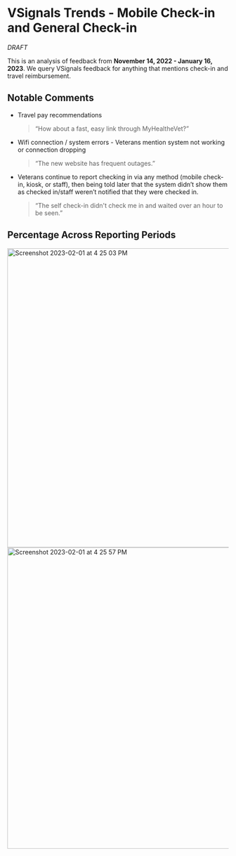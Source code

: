 # VSignals Trends - Mobile Check-in and General Check-in

_DRAFT_

This is an analysis of feedback from **November 14, 2022 - January 16, 2023**. We query VSignals feedback for anything that mentions check-in and travel reimbursement. 

## Notable Comments

- Travel pay recommendations
	> “How about a fast, easy link through MyHealtheVet?”
- Wifi connection / system errors - Veterans mention system not working or connection dropping
	> “The new website has frequent outages.”
- Veterans continue to report checking in via any method (mobile check-in, kiosk, or staff), then being told later that the system didn’t show them as checked in/staff weren’t notified that they were checked in. 
	> “The self check-in didn't check me in and waited over an hour to be seen.”


## Percentage Across Reporting Periods

<img width="681" alt="Screenshot 2023-02-01 at 4 25 03 PM" src="https://user-images.githubusercontent.com/79372956/216664269-a2e815ee-74ef-4a3c-bde4-349557090616.png">

<img width="686" alt="Screenshot 2023-02-01 at 4 25 57 PM" src="https://user-images.githubusercontent.com/79372956/216664238-e234baf2-f4eb-4f60-9fc2-9de69f41fad4.png">
